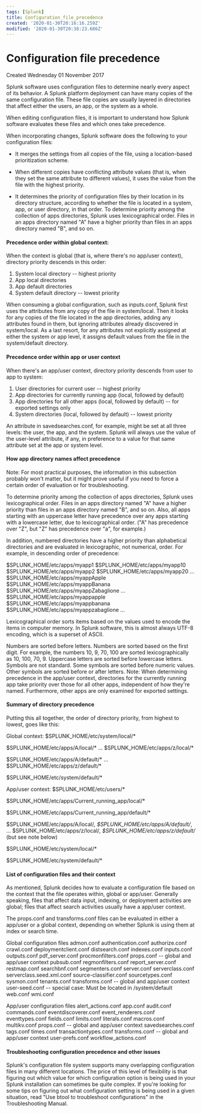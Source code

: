 ```yaml
---
tags: [Splunk]
title: Configuration_file_precedence
created: '2020-01-30T20:16:16.259Z'
modified: '2020-01-30T20:38:23.686Z'
---
```


# Configuration file precedence
Created Wednesday 01 November 2017

Splunk software uses configuration files to determine nearly every aspect of its behavior. A Splunk platform deployment can have many copies of the same configuration file. These file copies are usually layered in directories that affect either the users, an app, or the system as a whole.

When editing configuration files, it is important to understand how Splunk software evaluates these files and which ones take precedence.

When incorporating changes, Splunk software does the following to your configuration files:


* It merges the settings from all copies of the file, using a location-based prioritization scheme.



* When different copies have conflicting attribute values (that is, when they set the same attribute to different values), it uses the value from the file with the highest priority.



* It determines the priority of configuration files by their location in its directory structure, according to whether the file is located in a system, app, or user directory, in that order. To determine priority among the collection of apps directories, Splunk uses lexicographical order. Files in an apps directory named "A" have a higher priority than files in an apps directory named "B", and so on.


#### Precedence order within global context:
When the context is global (that is, where there's no app/user context), directory priority descends in this order:


1. System local directory -- highest priority
2. App local directories 
3. App default directories 
4. System default directory -- lowest priority


When consuming a global configuration, such as inputs.conf, Splunk first uses the attributes from any copy of the file in system/local. Then it looks for any copies of the file located in the app directories, adding any attributes found in them, but ignoring attributes already discovered in system/local. As a last resort, for any attributes not explicitly assigned at either the system or app level, it assigns default values from the file in the system/default directory.

#### Precedence order within app or user context
When there's an app/user context, directory priority descends from user to app to system:


1. User directories for current user -- highest priority 
2. App directories for currently running app (local, followed by default) 
3. App directories for all other apps (local, followed by default) -- for exported settings only 
4. System directories (local, followed by default) -- lowest priority


An attribute in savedsearches.conf, for example, might be set at all three levels: the user, the app, and the system. Splunk will always use the value of the user-level attribute, if any, in preference to a value for that same attribute set at the app or system level.

#### How app directory names affect precedence
Note: For most practical purposes, the information in this subsection probably won't matter, but it might prove useful if you need to force a certain order of evaluation or for troubleshooting.

To determine priority among the collection of apps directories, Splunk uses lexicographical order. Files in an apps directory named "A" have a higher priority than files in an apps directory named "B", and so on. Also, all apps starting with an uppercase letter have precedence over any apps starting with a lowercase letter, due to lexicographical order. ("A" has precedence over "Z", but "Z" has precedence over "a", for example.)

In addition, numbered directories have a higher priority than alphabetical directories and are evaluated in lexicographic, not numerical, order. For example, in descending order of precedence:

$SPLUNK_HOME/etc/apps/myapp1
$SPLUNK_HOME/etc/apps/myapp10
$SPLUNK_HOME/etc/apps/myapp2
$SPLUNK_HOME/etc/apps/myapp20
...
$SPLUNK_HOME/etc/apps/myappApple
$SPLUNK_HOME/etc/apps/myappBanana
$SPLUNK_HOME/etc/apps/myappZabaglione
...
$SPLUNK_HOME/etc/apps/myappapple
$SPLUNK_HOME/etc/apps/myappbanana
$SPLUNK_HOME/etc/apps/myappzabaglione
...

Lexicographical order sorts items based on the values used to encode the items in computer memory. In Splunk software, this is almost always UTF-8 encoding, which is a superset of ASCII.

Numbers are sorted before letters. Numbers are sorted based on the first digit. For example, the numbers 10, 9, 70, 100 are sorted lexicographically as 10, 100, 70, 9.
Uppercase letters are sorted before lowercase letters.
Symbols are not standard. Some symbols are sorted before numeric values. Other symbols are sorted before or after letters.
Note: When determining precedence in the app/user context, directories for the currently running app take priority over those for all other apps, independent of how they're named. Furthermore, other apps are only examined for exported settings.

#### Summary of directory precedence
Putting this all together, the order of directory priority, from highest to lowest, goes like this:

Global context:
$SPLUNK_HOME/etc/system/local/*

$SPLUNK_HOME/etc/apps/A/local/* ... $SPLUNK_HOME/etc/apps/z/local/*

$SPLUNK_HOME/etc/apps/A/default/* ... $SPLUNK_HOME/etc/apps/z/default/*

$SPLUNK_HOME/etc/system/default/*

App/user context:
$SPLUNK_HOME/etc/users/*

$SPLUNK_HOME/etc/apps/Current_running_app/local/*

$SPLUNK_HOME/etc/apps/Current_running_app/default/*

$SPLUNK_HOME/etc/apps/A/local/*, $SPLUNK_HOME/etc/apps/A/default/*, ... $SPLUNK_HOME/etc/apps/z/local/*, $SPLUNK_HOME/etc/apps/z/default/* (but see note below)

$SPLUNK_HOME/etc/system/local/*

$SPLUNK_HOME/etc/system/default/*

#### List of configuration files and their context
As mentioned, Splunk decides how to evaluate a configuration file based on the context that the file operates within, global or app/user. Generally speaking, files that affect data input, indexing, or deployment activities are global; files that affect search activities usually have a app/user context.

The props.conf and transforms.conf files can be evaluated in either a app/user or a global context, depending on whether Splunk is using them at index or search time.

Global configuration files
admon.conf
authentication.conf
authorize.conf
crawl.conf
deploymentclient.conf
distsearch.conf
indexes.conf
inputs.conf
outputs.conf
pdf_server.conf
procmonfilters.conf
props.conf -- global and app/user context
pubsub.conf
regmonfilters.conf
report_server.conf
restmap.conf
searchbnf.conf
segmenters.conf
server.conf
serverclass.conf
serverclass.seed.xml.conf
source-classifier.conf
sourcetypes.conf
sysmon.conf
tenants.conf
transforms.conf  -- global and app/user context
user-seed.conf -- special case: Must be located in /system/default
web.conf
wmi.conf

App/user configuration files
alert_actions.conf
app.conf
audit.conf
commands.conf
eventdiscoverer.conf
event_renderers.conf
eventtypes.conf
fields.conf
limits.conf
literals.conf
macros.conf
multikv.conf
props.conf -- global and app/user context
savedsearches.conf
tags.conf
times.conf
transactiontypes.conf
transforms.conf  -- global and app/user context
user-prefs.conf
workflow_actions.conf

#### Troubleshooting configuration precedence and other issues
Splunk's configuration file system supports many overlapping configuration files in many different locations. The price of this level of flexibility is that figuring out which value for which configuration option is being used in your Splunk installation can sometimes be quite complex. If you're looking for some tips on figuring out what configuration setting is being used in a given situation, read "Use btool to troubleshoot configurations" in the Troubleshooting Manual.

